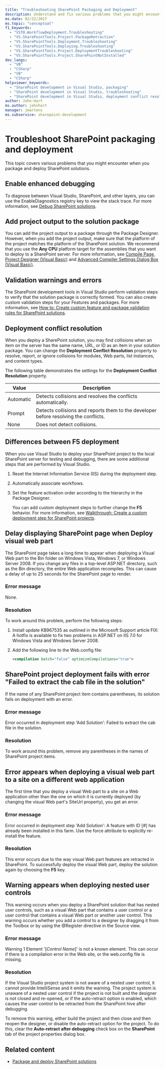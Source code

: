 ```yaml
---
title: "Troubleshooting SharePoint Packaging and Deployment"
description: Understand and fix various problems that you might encounter when you package and deploy SharePoint solutions.
ms.date: 02/22/2017
ms.topic: "conceptual"
f1_keywords:
  - "VSTO.WorkflowDeployment.Troubleshooting"
  - "VS.SharePointTools.Project.PackageRetraction"
  - "VS.SharePointTools.Deployment.Troubleshooting"
  - "VS.SharePointTools.Deploying.Troubleshooting"
  - "VS.SharePointTools.Project.DeploymentTroubleshooting"
  - "VS.SharePointTools.Project.SharePointNotInstalled"
dev_langs:
  - "VB"
  - "CSharp"
  - "VB"
  - "CSharp"
helpviewer_keywords:
  - "SharePoint development in Visual Studio, packaging"
  - "SharePoint development in Visual Studio, troubleshooting"
  - "SharePoint development in Visual Studio, deployment conflict resolution"
author: John-Hart
ms.author: johnhart
manager: jmartens
ms.subservice: sharepoint-development
---
```

# Troubleshoot SharePoint packaging and deployment

  This topic covers various problems that you might encounter when you package and deploy SharePoint solutions.

## Enable enhanced debugging
 To diagnose between Visual Studio, SharePoint, and other layers, you can use the EnableDiagnostics registry key to view the stack trace. For more information, see [Debug SharePoint solutions](../sharepoint/debugging-sharepoint-solutions.md).

## Add project output to the solution package
 You can add the project output to a package through the Package Designer. However, when you add the project output, make sure that the platform of the project matches the platform of the SharePoint solution. We recommend that you use the **Any CPU** platform target for the assemblies that you want to deploy to a SharePoint server. For more information, see [Compile Page, Project Designer &#40;Visual Basic&#41;](../ide/reference/compile-page-project-designer-visual-basic.md) and [Advanced Compiler Settings Dialog Box &#40;Visual Basic&#41;](../ide/reference/advanced-compiler-settings-dialog-box-visual-basic.md).

## Validation warnings and errors
 The SharePoint development tools in Visual Studio perform validation steps to verify that the solution package is correctly formed. You can also create custom validation steps for your Features and packages. For more information, see [How to: Create custom feature and package validation rules for SharePoint solutions](../sharepoint/how-to-create-custom-feature-and-package-validation-rules-for-sharepoint-solutions.md).

## Deployment conflict resolution
 When you deploy a SharePoint solution, you may find collisions when an item on the server has the same name, URL, or ID as an item in your solution package. You can change the **Deployment Conflict Resolution** property to resolve, report, or ignore collisions for modules, Web parts, list instances, and content types.

 The following table demonstrates the settings for the **Deployment Conflict Resolution** property.

|Value|Description|
|-----------|-----------------|
|Automatic|Detects collisions and resolves the conflicts automatically.|
|Prompt|Detects collisions and reports them to the developer before resolving the conflicts.|
|None|Does not detect collisions.|

## Differences between F5 deployment
 When you use Visual Studio to deploy your SharePoint project to the local SharePoint server for testing and debugging, there are some additional steps that are performed by Visual Studio.

1. Reset the Internet Information Service (IIS) during the deployment step.

2. Automatically associate workflows.

3. Set the feature activation order according to the hierarchy in the Package Designer.

   You can add custom deployment steps to further change the **F5** behavior. For more information, see [Walkthrough: Create a custom deployment step for SharePoint projects](../sharepoint/walkthrough-creating-a-custom-deployment-step-for-sharepoint-projects.md).

## Delay displaying SharePoint page when Deploy visual web part
 The SharePoint page takes a long time to appear when deploying a Visual Web part to the Bin folder on Windows Vista, Windows 7, or Windows Server 2008. If you change any files in a top-level ASP.NET directory, such as the Bin directory, the entire Web application recompiles. This can cause a delay of up to 25 seconds for the SharePoint page to render.

### Error message
 None.

### Resolution
 To work around this problem, perform the following steps:

1. Install update KB967535 as outlined in the Microsoft Support article FIX: A hotfix is available to fix two problems in ASP.NET on IIS 7.0 for Windows Vista and Windows Server 2008.

2. Add the following line to the Web.config file:

    ```xml
    <compilation batch="false" optimizeCompilations="true">
    ```

## SharePoint project deployment fails with error "Failed to extract the cab file in the solution"
 If the name of any SharePoint project item contains parentheses, its solution fails on deployment with an error.

### Error message
 Error occurred in deployment step 'Add Solution': Failed to extract the cab file in the solution.

### Resolution
 To work around this problem, remove any parentheses in the names of SharePoint project items.

## Error appears when deploying a visual web part to a site on a different web application
 The first time that you deploy a visual Web part to a site on a Web application other than the one on which it is currently deployed (by changing the visual Web part's SiteUrl property), you get an error.

### Error message
 Error occurred in deployment step 'Add Solution': A feature with ID [#] has already been installed in this farm. Use the force attribute to explicitly re-install the feature.

### Resolution
 This error occurs due to the way visual Web part features are retracted in SharePoint. To successfully deploy the visual Web part, deploy the solution again by choosing the **F5** key.

## Warning appears when deploying nested user controls
 This warning occurs when you deploy a SharePoint solution that has nested user controls, such as a visual Web part that contains a user control or a user control that contains a visual Web part or another user control. This warning occurs whether you add a control to a designer by dragging it from the Toolbox or by using the @Register directive in the Source view.

### Error message
 Warning 1 Element '[*Control Name*]' is not a known element. This can occur if there is a compilation error in the Web site, or the web.config file is missing.

### Resolution
 If the Visual Studio project system is not aware of a nested user control, it cannot provide IntelliSense and it emits the warning. The project system is unaware of a nested user control if the project is not built and the designer is not closed and re-opened, or if the auto-retract option is enabled, which causes the user control to be retracted from the SharePoint hive after debugging.

 To remove this warning, either build the project and then close and then reopen the designer, or disable the auto-retract option for the project. To do this, clear the **Auto-retract after debugging** check box on the **SharePoint** tab of the project properties dialog box.

## Related content

- [Package and deploy SharePoint solutions](../sharepoint/packaging-and-deploying-sharepoint-solutions.md)